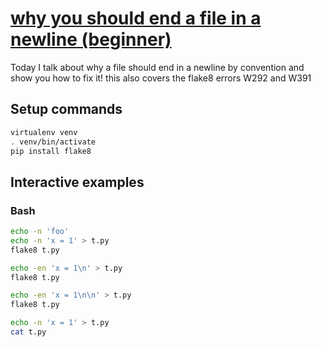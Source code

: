 # [why you should end a file in a newline (beginner)](https://youtu.be/r5nWtfwK_dk)

Today I talk about why a file should end in a newline by convention and show you how to fix it!  this also covers the flake8 errors W292 and W391

## Setup commands

```bash
virtualenv venv
. venv/bin/activate
pip install flake8
```

## Interactive examples

### Bash

```bash
echo -n 'foo'
echo -n 'x = 1' > t.py
flake8 t.py

echo -en 'x = 1\n' > t.py
flake8 t.py

echo -en 'x = 1\n\n' > t.py
flake8 t.py

echo -n 'x = 1' > t.py
cat t.py
```
